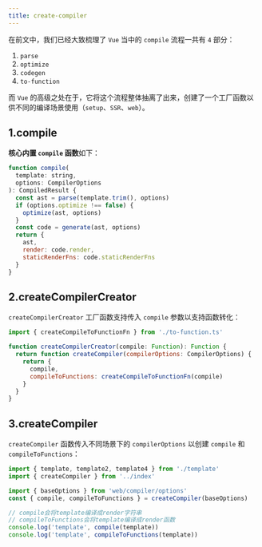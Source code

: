 ```yaml
---
title: create-compiler
---
```


在前文中，我们已经大致梳理了 `Vue` 当中的 `compile` 流程一共有 `4` 部分：

1. `parse`
2. `optimize`
3. `codegen`
4. `to-function`

而 `Vue` 的高级之处在于，它将这个流程整体抽离了出来，创建了一个工厂函数以供不同的编译场景使用（`setup`、`SSR`、`web`）。

## 1.compile

**核心内置 `compile` 函数**如下：

```js
function compile(
  template: string,
  options: CompilerOptions
): CompiledResult {
  const ast = parse(template.trim(), options)
  if (options.optimize !== false) {
    optimize(ast, options)
  }
  const code = generate(ast, options)
  return {
    ast,
    render: code.render,
    staticRenderFns: code.staticRenderFns
  }
}
```

## 2.createCompilerCreator

`createCompilerCreator` 工厂函数支持传入 `compile` 参数以支持函数转化：

```js
import { createCompileToFunctionFn } from './to-function.ts'

function createCompilerCreator(compile: Function): Function {
  return function createCompiler(compilerOptions: CompilerOptions) {
    return {
      compile,
      compileToFunctions: createCompileToFunctionFn(compile)
    }
  }
}
```

## 3.createCompiler

`createCompiler` 函数传入不同场景下的 `compilerOptions` 以创建 `compile` 和 `compileToFunctions`：

```js
import { template, template2, template4 } from './template'
import { createCompiler } from '../index'

import { baseOptions } from 'web/compiler/options'
const { compile, compileToFunctions } = createCompiler(baseOptions)

// compile会将template编译成render字符串
// compileToFunctions会将template编译成render函数
console.log('template', compile(template))
console.log('template', compileToFunctions(template))
```
